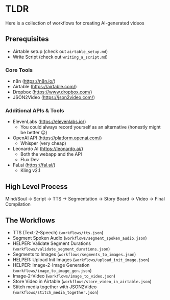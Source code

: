 # TLDR

Here is a collection of workflows for creating AI-generated videos

## Prerequisites

- Airtable setup (check out `airtable_setup.md`)
- Write Script (check out `writing_a_script.md`)

### Core Tools

- n8n (https://n8n.io/)
- Airtable (https://airtable.com/)
- Dropbox (https://www.dropbox.com/)
- JSON2Video (https://json2video.com/)

### Additional APIs & Tools

- ElevenLabs (https://elevenlabs.io/)
  - You could always record yourself as an alternative (honestly might be better 😉)
- OpenAI API (https://platform.openai.com/)
  - Whisper (very cheap)
- Leonardo AI (https://leonardo.ai/)
  - Both the webapp and the API
  - Flux Dev
- Fal.ai (https://fal.ai/)
  - Kling v2.1

## High Level Process

Mind/Soul -> Script -> TTS -> Segmentation -> Story Board -> Video -> Final Compilation

## The Workflows

- TTS (Text-2-Speech) (`workflows/tts.json`)
- Segment Spoken Audio (`workflows/segment_spoken_audio.json`)
- HELPER: Validate Segment Durations (`workflows/validate_segment_durations.json`)
- Segments to Images (`workflows/segments_to_images.json`)
- HELPER: Upload Init Images (`workflows/upload_init_image.json`)
- HELPER: Image-2-Image Generation (`workflows/image_to_image_gen.json`)
- Image-2-Video (`workflows/image_to_video.json`)
- Store Video in Airtable (`workflows/store_video_in_airtable.json`)
- Stitch media together with JSON2Video (`workflows/stitch_media_together.json`)
